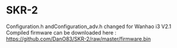 # SKR-2

Configuration.h andConfiguration_adv.h changed for Wanhao i3 V2.1
Compiled firmware can be downloaded here : https://github.com/DanO83/SKR-2/raw/master/firmware.bin
